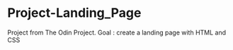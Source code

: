 # Project-Landing_Page
Project from The Odin Project. Goal : create a landing page with HTML and CSS

